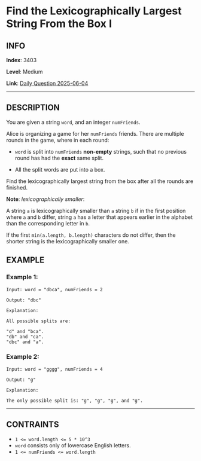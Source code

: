 # Find the Lexicographically Largest String From the Box I

## INFO

**Index**: 3403

**Level**: Medium

**Link**: [Daily Question 2025-06-04](https://leetcode.com/problems/find-the-lexicographically-largest-string-from-the-box-i/description/?envType=daily-question&envId=2025-06-04)

---

## DESCRIPTION

You are given a string `word`, and an integer `numFriends`.

Alice is organizing a game for her `numFriends` friends. There are multiple rounds in the game, where in each round:

- `word` is split into `numFriends` **non-empty** strings, such that no previous round has had the **exact** same split.

- All the split words are put into a box.

Find the lexicographically largest string from the box after all the rounds are finished.

**Note**: _lexicographically smaller_:

A string `a` is lexicographically smaller than `a` string `b` if in the first position where `a` and `b` differ, string `a` has a letter that appears earlier in the alphabet than the corresponding letter in `b`.

If the first `min(a.length, b.length)` characters do not differ, then the shorter string is the lexicographically smaller one.

## EXAMPLE

### Example 1:

    Input: word = "dbca", numFriends = 2

    Output: "dbc"

    Explanation:

    All possible splits are:

    "d" and "bca".
    "db" and "ca".
    "dbc" and "a".

### Example 2:

    Input: word = "gggg", numFriends = 4

    Output: "g"

    Explanation:

    The only possible split is: "g", "g", "g", and "g".

---

## CONTRAINTS

- `1 <= word.length <= 5 * 10^3`
- `word` consists only of lowercase English letters.
- `1 <= numFriends <= word.length`
